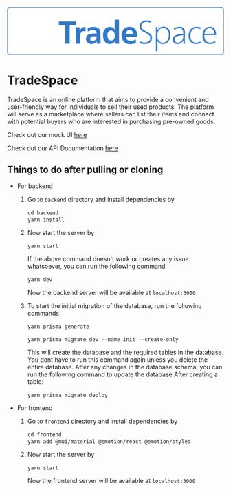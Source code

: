 <img src="./logos/tradespace-lettermark-white.svg">

<!-- <img src="./logos/tradespace-logo-256.svg" align="left"> -->

# TradeSpace

TradeSpace is an online platform that aims to provide a convenient and user-friendly way for individuals to sell their used products. The platform will serve as a marketplace where sellers can list their items and connect with potential buyers who are interested in purchasing pre-owned goods.

Check out our mock UI [here](https://www.figma.com/file/8mDkiKaoGi2AWoaePVHrh5/TradeSpace)

Check out our API Documentation [here](https://documenter.getpostman.com/view/28353860/2s946cguHS?fbclid=IwAR2H4V2NoiC5wJvJWfPUqBlB8gQYco-GkMmdz2dstf2EYkmYSH8DUBHHY34)

## Things to do after pulling or cloning

- For backend

  1. Go to `backend` directory and install dependencies by
     ```
     cd backend
     yarn install
     ```
  2. Now start the server by
     ```
     yarn start
     ```
     If the above command doesn't work or creates any issue whatsoever, you can run the following command
     ```
     yarn dev
     ```
     Now the backend server will be available at `localhost:3000`
  3. To start the initial migration of the database, run the following commands
   
     ```
     yarn prisma generate
     ```

     ```
     yarn prisma migrate dev --name init --create-only
     ```

     This will create the database and the required tables in the database. You dont have to run this command again unless you delete the entire database. After any changes in the database schema, you can run the following command to update the database
     After creating a table:

     ```
     yarn prisma migrate deploy
     ```

- For frontend

  1. Go to `frontend` directory and install dependencies by

     ```
     cd frontend
     yarn add @mui/material @emotion/react @emotion/styled

     ```

  2. Now start the server by
     ```
     yarn start
     ```
     Now the frontend server will be available at `localhost:3000`
